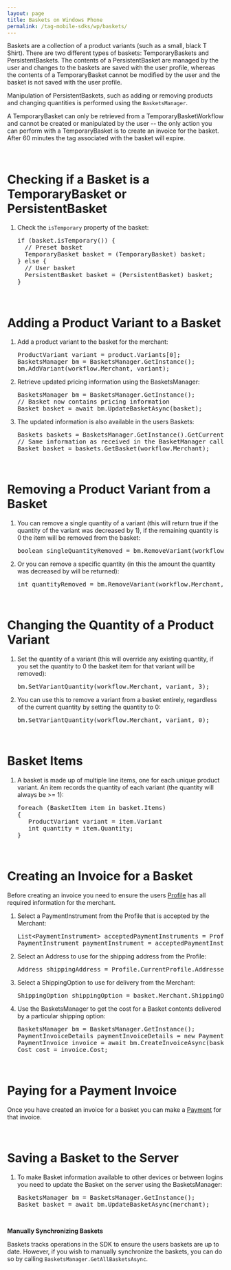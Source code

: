 ```yaml
---
layout: page
title: Baskets on Windows Phone
permalink: /tag-mobile-sdks/wp/baskets/
---
```


Baskets are a collection of a product variants (such as a small, black T Shirt). There are two different types of baskets: TemporaryBaskets and PersistentBaskets. The contents of a PersistentBasket are managed by the user and changes to the baskets are saved with the user profile, whereas the contents of a TemporaryBasket cannot be modified by the user and the basket is not saved with the user profile.

Manipulation of PersistentBaskets, such as adding or removing products and changing quantities is performed using the `BasketsManager`.

A TemporaryBasket can only be retrieved from a TemporaryBasketWorkflow and cannot be created or manipulated by the user -- the only action you can perform with a TemporaryBasket is to create an invoice for the basket. After 60 minutes the tag associated with the basket will expire.

<br />

# Checking if a Basket is a TemporaryBasket or PersistentBasket

1. Check the `isTemporary` property of the basket:

    <pre>if (basket.isTemporary()) {
     // Preset basket
     TemporaryBasket basket = (TemporaryBasket) basket;
   } else {
     // User basket
     PersistentBasket basket = (PersistentBasket) basket;
   }</pre>

<br />

# Adding a Product Variant to a Basket

1. Add a product variant to the basket for the merchant:

    <pre>ProductVariant variant = product.Variants[0];
   BasketsManager bm = BasketsManager.GetInstance();
   bm.AddVariant(workflow.Merchant, variant);</pre>

2. Retrieve updated pricing information using the BasketsManager:

    <pre>BasketsManager bm = BasketsManager.GetInstance();
   // Basket now contains pricing information
   Basket basket = await bm.UpdateBasketAsync(basket);</pre>

3. The updated information is also available in the users Baskets:

    <pre>Baskets baskets = BasketsManager.GetInstance().GetCurrentBaskets();
   // Same information as received in the BasketManager callback
   Basket basket = baskets.GetBasket(workflow.Merchant);</pre>

<br />

# Removing a Product Variant from a Basket

1. You can remove a single quantity of a variant (this will return true if the quantity of the variant was decreased by 1), if the remaining quantity is 0 the item will be removed from the basket:

    <pre>boolean singleQuantityRemoved = bm.RemoveVariant(workflow.Merchant, variant);</pre>

2. Or you can remove a specific quantity (in this the amount the quantity was decreased by will be returned):

    <pre>int quantityRemoved = bm.RemoveVariant(workflow.Merchant, variant, 2);</pre>

<br />

# Changing the Quantity of a Product Variant

1. Set the quantity of a variant (this will override any existing quantity, if you set the quantity to 0 the basket item for that variant will be removed):

    <pre>bm.SetVariantQuantity(workflow.Merchant, variant, 3);</pre>

2. You can use this to remove a variant from a basket entirely, regardless of the current quantity by setting the quantity to 0:

    <pre>bm.SetVariantQuantity(workflow.Merchant, variant, 0);</pre>

<br />

# Basket Items

1. A basket is made up of multiple line items, one for each unique product variant. An item records the quantity of each variant (the quantity will always be >= 1):

    <pre>foreach (BasketItem item in basket.Items) 
   {
      ProductVariant variant = item.Variant
      int quantity = item.Quantity;
   }</pre>

<br />

# Creating an Invoice for a Basket

Before creating an invoice you need to ensure the users [Profile]({{site.baseurl}}/tag-mobile-sdks/wp/profile/) has all required information for the merchant.

1. Select a PaymentInstrument from the Profile that is accepted by the Merchant:

    <pre>List&lt;PaymentInstrument&gt; acceptedPaymentInstruments = Profile.CurrentProfile.GetAcceptedPaymentInstruments(merchant);
   PaymentInstrument paymentInstrument = acceptedPaymentInstruments[0];</pre>

2. Select an Address to use for the shipping address from the Profile:

    <pre>Address shippingAddress = Profile.CurrentProfile.Addresses[0];</pre>

3. Select a ShippingOption to use for delivery from the Merchant:

    <pre>ShippingOption shippingOption = basket.Merchant.ShippingOptions[0];</pre>

4. Use the BasketsManager to get the cost for a Basket contents delivered by a particular shipping option:

    <pre>BasketsManager bm = BasketsManager.GetInstance();
   PaymentInvoiceDetails paymentInvoiceDetails = new PaymentInvoiceDetails(paymentInstrument, shippingAddress, shippingOption);
   PaymentInvoice invoice = await bm.CreateInvoiceAsync(basket, paymentInvoiceDetails);
   Cost cost = invoice.Cost;</pre>

<br />

# Paying for a Payment Invoice

Once you have created an invoice for a basket you can make a [Payment]({{site.baseurl}}/tag-mobile-sdks/wp/payments/) for that invoice.

<br />

# Saving a Basket to the Server

1. To make Basket information available to other devices or between logins you need to update the Basket on the server using the BasketsManager:

    <pre>BasketsManager bm = BasketsManager.GetInstance();
   Basket basket = await bm.UpdateBasketAsync(merchant);</pre>

<br />

**Manually Synchronizing Baskets**

Baskets tracks operations in the SDK to ensure the users baskets are up to date. However, if you wish to manually synchronize the baskets, you can do so by calling `BasketsManager.GetAllBasketsAsync`.
